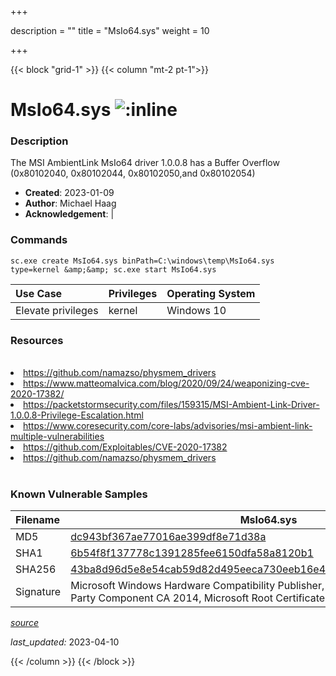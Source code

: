 +++

description = ""
title = "MsIo64.sys"
weight = 10

+++


{{< block "grid-1" >}}
{{< column "mt-2 pt-1">}}


# MsIo64.sys ![:inline](/images/twitter_verified.png) 


### Description

The MSI AmbientLink MsIo64 driver 1.0.0.8 has a Buffer Overflow (0x80102040, 0x80102044, 0x80102050,and 0x80102054)

- **Created**: 2023-01-09
- **Author**: Michael Haag
- **Acknowledgement**:  | [](https://twitter.com/)

### Commands

```
sc.exe create MsIo64.sys binPath=C:\windows\temp\MsIo64.sys type=kernel &amp;&amp; sc.exe start MsIo64.sys
```

| Use Case | Privileges | Operating System | 
|:---- | ---- | ---- |
| Elevate privileges | kernel | Windows 10 |

### Resources
<br>
<li><a href=" https://github.com/namazso/physmem_drivers"> https://github.com/namazso/physmem_drivers</a></li>
<li><a href=" https://www.matteomalvica.com/blog/2020/09/24/weaponizing-cve-2020-17382/"> https://www.matteomalvica.com/blog/2020/09/24/weaponizing-cve-2020-17382/</a></li>
<li><a href="https://packetstormsecurity.com/files/159315/MSI-Ambient-Link-Driver-1.0.0.8-Privilege-Escalation.html">https://packetstormsecurity.com/files/159315/MSI-Ambient-Link-Driver-1.0.0.8-Privilege-Escalation.html</a></li>
<li><a href="https://www.coresecurity.com/core-labs/advisories/msi-ambient-link-multiple-vulnerabilities">https://www.coresecurity.com/core-labs/advisories/msi-ambient-link-multiple-vulnerabilities</a></li>
<li><a href="https://github.com/Exploitables/CVE-2020-17382">https://github.com/Exploitables/CVE-2020-17382</a></li>
<li><a href="https://github.com/namazso/physmem_drivers">https://github.com/namazso/physmem_drivers</a></li>
<br>

### Known Vulnerable Samples

| Filename | MsIo64.sys |
|:---- | ---- | 
| MD5 | <a href="https://www.virustotal.com/gui/file/dc943bf367ae77016ae399df8e71d38a">dc943bf367ae77016ae399df8e71d38a</a> |
| SHA1 | <a href="https://www.virustotal.com/gui/file/6b54f8f137778c1391285fee6150dfa58a8120b1">6b54f8f137778c1391285fee6150dfa58a8120b1</a> |
| SHA256 | <a href="https://www.virustotal.com/gui/file/43ba8d96d5e8e54cab59d82d495eeca730eeb16e4743ed134cdd495c51a4fc89">43ba8d96d5e8e54cab59d82d495eeca730eeb16e4743ed134cdd495c51a4fc89</a> |
| Signature | Microsoft Windows Hardware Compatibility Publisher, Microsoft Windows Third Party Component CA 2014, Microsoft Root Certificate Authority 2010   |


[*source*](https://github.com/magicsword-io/LOLDrivers/tree/main/yaml/msio64.yaml)

*last_updated:* 2023-04-10








{{< /column >}}
{{< /block >}}
